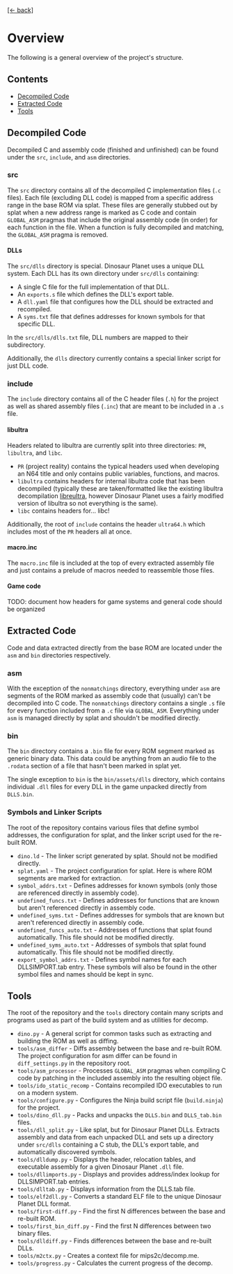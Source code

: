 [[← back]](README.md)

# Overview
The following is a general overview of the project's structure.


## Contents
- [Decompiled Code](#decompiled-code)
- [Extracted Code](#extracted-code)
- [Tools](#tools)


## Decompiled Code
Decompiled C and assembly code (finished and unfinished) can be found under the `src`, `include`, and `asm` directories.

### src
The `src` directory contains all of the decompiled C implementation files (`.c` files). Each file (excluding DLL code) is mapped from a specific address range in the base ROM via splat. These files are generally stubbed out by splat when a new address range is marked as C code and contain `GLOBAL_ASM` pragmas that include the original assembly code (in order) for each function in the file. When a function is fully decompiled and matching, the `GLOBAL_ASM` pragma is removed.

#### DLLs
The `src/dlls` directory is special. Dinosaur Planet uses a unique DLL system. Each DLL has its own directory under `src/dlls` containing:
- A single C file for the full implementation of that DLL.
- An `exports.s` file which defines the DLL's export table.
- A `dll.yaml` file that configures how the DLL should be extracted and recompiled.
- A `syms.txt` file that defines addresses for known symbols for that specific DLL.

In the `src/dlls/dlls.txt` file, DLL numbers are mapped to their subdirectory.

Additionally, the `dlls` directory currently contains a special linker script for just DLL code.

### include
The `include` directory contains all of the C header files (`.h`) for the project as well as shared assembly files (`.inc`) that are meant to be included in a `.s` file.

#### libultra
Headers related to libultra are currently split into three directories: `PR`, `libultra`, and `libc`.
- `PR` (project reality) contains the typical headers used when developing an N64 title and only contains public variables, functions, and macros.
- `libultra` contains headers for internal libultra code that has been decompiled (typically these are taken/formatted like the existing libultra decompilation [libreultra](https://github.com/n64decomp/libreultra), however Dinosaur Planet uses a fairly modified version of libultra so not everything is the same).
- `libc` contains headers for... libc!

Additionally, the root of `include` contains the header `ultra64.h` which includes most of the `PR` headers all at once.

#### macro.inc
The `macro.inc` file is included at the top of every extracted assembly file and just contains a prelude of macros needed to reassemble those files.

#### Game code
TODO: document how headers for game systems and general code should be organized


## Extracted Code
Code and data extracted directly from the base ROM are located under the `asm` and `bin` directories respectively.

### asm
With the exception of the `nonmatchings` directory, everything under `asm` are segments of the ROM marked as assembly code that (usually) can't be decompiled into C code. The `nonmatchings` directory contains a single `.s` file for every function included from a `.c` file via `GLOBAL_ASM`. Everything under `asm` is managed directly by splat and shouldn't be modified directly.

### bin
The `bin` directory contains a `.bin` file for every ROM segment marked as generic binary data. This data could be anything from an audio file to the `.rodata` section of a file that hasn't been marked in splat yet.

The single exception to `bin` is the `bin/assets/dlls` directory, which contains individual `.dll` files for every DLL in the game unpacked directly from `DLLS.bin`.

### Symbols and Linker Scripts
The root of the repository contains various files that define symbol addresses, the configuration for splat, and the linker script used for the re-built ROM.

- `dino.ld` - The linker script generated by splat. Should not be modified directly.
- `splat.yaml` - The project configuration for splat. Here is where ROM segments are marked for extraction.
- `symbol_addrs.txt` - Defines addresses for known symbols (only those are referenced directly in assembly code).
- `undefined_funcs.txt` - Defines addresses for functions that are known but aren't referenced directly in assembly code.
- `undefined_syms.txt` - Defines addresses for symbols  that are known but aren't referenced directly in assembly code.
- `undefined_funcs_auto.txt` - Addresses of functions that splat found automatically. This file should not be modified directly.
- `undefined_syms_auto.txt` - Addresses of symbols that splat found automatically. This file should not be modified directly.
- `export_symbol_addrs.txt` - Defines symbol names for each DLLSIMPORT.tab entry. These symbols will also be found in the other symbol files and names should be kept in sync.


## Tools
The root of the repository and the `tools` directory contain many scripts and programs used as part of the build system and as utilities for decomp.

- `dino.py` - A general script for common tasks such as extracting and building the ROM as well as diffing.
- `tools/asm_differ` - Diffs assembly between the base and re-built ROM. The project configuration for asm differ can be found in `diff_settings.py` in the repository root.
- `tools/asm_processor` - Processes `GLOBAL_ASM` pragmas when compiling C code by patching in the included assembly into the resulting object file.
- `tools/ido_static_recomp` - Contains recompiled IDO executables to run on a modern system.
- `tools/configure.py` - Configures the Ninja build script file (`build.ninja`) for the project.
- `tools/dino_dll.py` - Packs and unpacks the `DLLS.bin` and `DLLS_tab.bin` files.
- `tools/dll_split.py` - Like splat, but for Dinosaur Planet DLLs. Extracts assembly and data from each unpacked DLL and sets up a directory under `src/dlls` containing a C stub, the DLL's export table, and automatically discovered symbols. 
- `tools/dlldump.py` - Displays the header, relocation tables, and executable assembly for a given Dinosaur Planet `.dll` file.
- `tools/dllimports.py` - Displays and provides address/index lookup for DLLSIMPORT.tab entries.
- `tools/dlltab.py` - Displays information from the DLLS.tab file.
- `tools/elf2dll.py` - Converts a standard ELF file to the unique Dinosaur Planet DLL format.
- `tools/first-diff.py` - Find the first N differences between the base and re-built ROM.
- `tools/first_bin_diff.py` - Find the first N differences between two binary files.
- `tools/dlldiff.py` - Finds differences between the base and re-built DLLs.
- `tools/m2ctx.py` - Creates a context file for mips2c/decomp.me.
- `tools/progress.py` - Calculates the current progress of the decomp. 